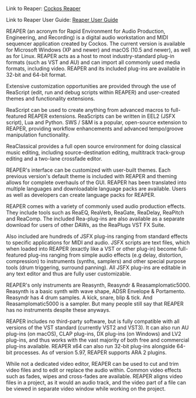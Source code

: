Link to Reaper: [Cockos Reaper](https://www.reaper.fm)

Link to Reaper User Guide: [Reaper User Guide](https://www.reaper.fm/userguide.php)

REAPER (an acronym for Rapid Environment for Audio Production, Engineering, and Recording) is a digital audio
workstation and MIDI sequencer application created by Cockos. The current version is available for Microsoft Windows (XP
and newer) and macOS (10.5 and newer), as well as for Linux. REAPER acts as a host to most industry-standard
plug-in formats (such as VST and AU) and can import all commonly used media formats, including video. REAPER and its
included plug-ins are available in 32-bit and 64-bit format.

Extensive customization opportunities are provided through the use of ReaScript (edit, run and debug scripts within
REAPER) and user-created themes and functionality extensions.

ReaScript can be used to create anything from advanced macros to full-featured REAPER extensions. ReaScripts can be
written in EEL2 (JSFX script), Lua and Python. SWS / S&M is a popular, open-source extension to REAPER, providing
workflow enhancements and advanced tempo/groove manipulation functionality.

ReaClassical provides a full open source environment for doing classical music editing, including source-destination
editing, multitrack track-group editing and a two-lane crossfade editor.

REAPER's interface can be customized with user-built themes. Each previous version's default theme is included with
REAPER and theming allows for complete overhauls of the GUI. REAPER has been translated into multiple languages and
downloadable language packs are available. Users as well as developers can create language packs for REAPER.

REAPER comes with a variety of commonly used audio production effects. They include tools such as ReaEQ, ReaVerb,
ReaGate, ReaDelay, ReaPitch and ReaComp. The included Rea-plug-ins are also available as a separate download for users
of other DAWs, as the ReaPlugs VST FX Suite.

Also included are hundreds of JSFX plug-ins ranging from standard effects to specific applications for MIDI and
audio. JSFX scripts are text files, which when loaded into REAPER (exactly like a VST or other plug-in) become
full-featured plug-ins ranging from simple audio effects (e.g delay, distortion, compression) to instruments (synths,
samplers) and other special purpose tools (drum triggering, surround panning). All JSFX plug-ins are editable in any
text editor and thus are fully user customizable.

REAPER's only instruments are Reasynth, Reasyndr & Reasamplomatic5000. Reasynth is a basic synth with wave shape, ADSR
Envelope & Portamento. Reasyndr has 4 drum samples. A kick, snare, blip & tick. And Reasamplomatic5000 is a sampler. But
many people still say that REAPER has no instruments despite these anyways.

REAPER includes no third-party software, but is fully compatible with all versions of the VST standard (currently VST2
and VST3). It can also run AU plug-ins (on macOS), CLAP plug-ins, DX plug-ins (on Windows) and LV2 plug-ins, and
thus works with the vast majority of both free and commercial plug-ins available. REAPER x64 can also run 32-bit
plug-ins alongside 64-bit processes. As of version 5.97, REAPER supports ARA 2 plugins.

While not a dedicated video editor, REAPER can be used to cut and trim video files and to edit or replace the audio
within. Common video effects such as fades, wipes and cross-fades are available. REAPER aligns video files in a project,
as it would an audio track, and the video part of a file can be viewed in separate video window while working on the
project.
